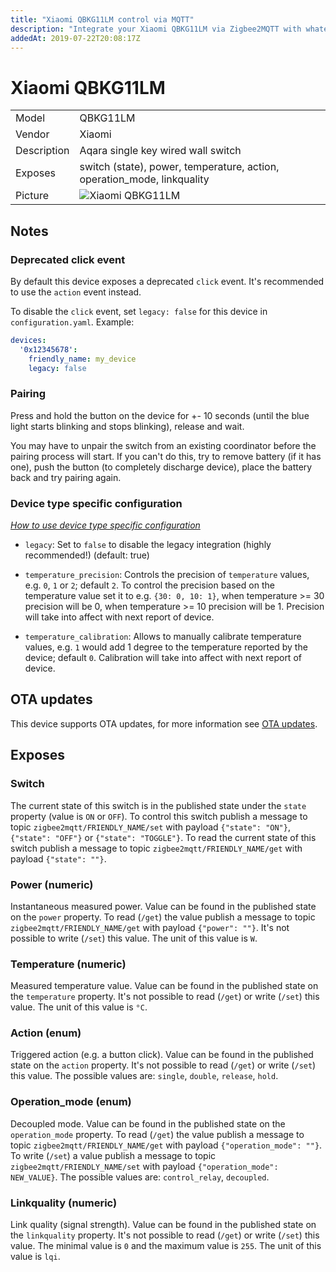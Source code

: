 ```yaml
---
title: "Xiaomi QBKG11LM control via MQTT"
description: "Integrate your Xiaomi QBKG11LM via Zigbee2MQTT with whatever smart home infrastructure you are using without the vendors bridge or gateway."
addedAt: 2019-07-22T20:08:17Z
---
```


<!-- !!!! -->
<!-- ATTENTION: This file is auto-generated through docgen! -->
<!-- You can only edit the "## Notes"-Section. -->
<!-- !!!! -->

# Xiaomi QBKG11LM

|     |     |
|-----|-----|
| Model | QBKG11LM  |
| Vendor  | Xiaomi  |
| Description | Aqara single key wired wall switch |
| Exposes | switch (state), power, temperature, action, operation_mode, linkquality |
| Picture | ![Xiaomi QBKG11LM](https://psi-4ward.github.io/zigbee2mqtt.io/images/devices/QBKG11LM.jpg) |


## Notes


### Deprecated click event
By default this device exposes a deprecated `click` event. It's recommended to use the `action` event instead.

To disable the `click` event, set `legacy: false` for this device in `configuration.yaml`. Example:

```yaml
devices:
  '0x12345678':
    friendly_name: my_device
    legacy: false
```


### Pairing
Press and hold the button on the device for +- 10 seconds
(until the blue light starts blinking and stops blinking), release and wait.

You may have to unpair the switch from an existing coordinator before the pairing process will start.
If you can't do this, try to remove battery (if it has one), push the button (to completely discharge device), place the battery back and try pairing again.

### Device type specific configuration
*[How to use device type specific configuration](../../guide/configuration/#device-specific-configuration)*

* `legacy`: Set to `false` to disable the legacy integration (highly recommended!) (default: true)


* `temperature_precision`: Controls the precision of `temperature` values,
e.g. `0`, `1` or `2`; default `2`.
To control the precision based on the temperature value set it to e.g. `{30: 0, 10: 1}`,
when temperature >= 30 precision will be 0, when temperature >= 10 precision will be 1. Precision will take into affect with next report of device.
* `temperature_calibration`: Allows to manually calibrate temperature values,
e.g. `1` would add 1 degree to the temperature reported by the device; default `0`. Calibration will take into affect with next report of device.


## OTA updates
This device supports OTA updates, for more information see [OTA updates](../guide/usage/ota_updates.md).


## Exposes

### Switch 
The current state of this switch is in the published state under the `state` property (value is `ON` or `OFF`).
To control this switch publish a message to topic `zigbee2mqtt/FRIENDLY_NAME/set` with payload `{"state": "ON"}`, `{"state": "OFF"}` or `{"state": "TOGGLE"}`.
To read the current state of this switch publish a message to topic `zigbee2mqtt/FRIENDLY_NAME/get` with payload `{"state": ""}`.

### Power (numeric)
Instantaneous measured power.
Value can be found in the published state on the `power` property.
To read (`/get`) the value publish a message to topic `zigbee2mqtt/FRIENDLY_NAME/get` with payload `{"power": ""}`.
It's not possible to write (`/set`) this value.
The unit of this value is `W`.

### Temperature (numeric)
Measured temperature value.
Value can be found in the published state on the `temperature` property.
It's not possible to read (`/get`) or write (`/set`) this value.
The unit of this value is `°C`.

### Action (enum)
Triggered action (e.g. a button click).
Value can be found in the published state on the `action` property.
It's not possible to read (`/get`) or write (`/set`) this value.
The possible values are: `single`, `double`, `release`, `hold`.

### Operation_mode (enum)
Decoupled mode.
Value can be found in the published state on the `operation_mode` property.
To read (`/get`) the value publish a message to topic `zigbee2mqtt/FRIENDLY_NAME/get` with payload `{"operation_mode": ""}`.
To write (`/set`) a value publish a message to topic `zigbee2mqtt/FRIENDLY_NAME/set` with payload `{"operation_mode": NEW_VALUE}`.
The possible values are: `control_relay`, `decoupled`.

### Linkquality (numeric)
Link quality (signal strength).
Value can be found in the published state on the `linkquality` property.
It's not possible to read (`/get`) or write (`/set`) this value.
The minimal value is `0` and the maximum value is `255`.
The unit of this value is `lqi`.

